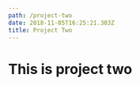 ```yaml
---
path: /project-two
date: 2018-11-05T16:25:21.303Z
title: Project Two
---
```


# This is project two
